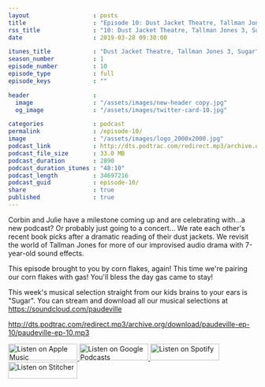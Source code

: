 ```yaml
---
layout                  : posts
title                   : "Episode 10: Dust Jacket Theatre, Tallman Jones 3, Sugar"
rss_title               : "10: Dust Jacket Theatre, Tallman Jones 3, Sugar"
date                    : 2019-03-28 09:30:00

itunes_title			: "Dust Jacket Theatre, Tallman Jones 3, Sugar"
season_number			: 1
episode_number			: 10
episode_type			: full
episode_keys			: ""

header                  : 
  image                 : "/assets/images/new-header copy.jpg"
  og_image              : "/assets/images/twitter-card-10.jpg"

categories              : podcast
permalink               : /episode-10/
image                   : "/assets/images/logo_2000x2000.jpg"
podcast_link            : http://dts.podtrac.com/redirect.mp3/archive.org/download/paudeville-ep-10/paudeville-ep-10.mp3
podcast_file_size       : 33.0 MB
podcast_duration        : 2890
podcast_duration_itunes : "48:10"
podcast_length          : 34697216
podcast_guid            : episode-10/
share                   : true
published               : true 
---
```

Corbin and Julie have a milestone coming up and are celebrating with...a new podcast? Or probably just going to a concert...
We rate each other's recent book picks after a dramatic reading of their dust jackets.
We revisit the world of Tallman Jones for more of our improvised audio drama with 7-year-old sound effects.

This episode brought to you by corn flakes, again! This time we're pairing our corn flakes with gas! You'll bless the day gas came to stay!

This week's musical selection straight from our kids brains to your ears is "Sugar". You can stream and download all our musical selections at <a href="https://soundcloud.com/paudeville">https://soundcloud.com/paudeville</a>

http://dts.podtrac.com/redirect.mp3/archive.org/download/paudeville-ep-10/paudeville-ep-10.mp3

<a href="https://itunes.apple.com/us/podcast/paudeville/id1450915591">
	<img src='{{ site.url }}{{ site.baseurl }}/assets/images/US_UK_Apple_Podcasts_Listen_Badge_RGB_140x34.png' width='140px' height='34' alt='Listen on Apple Music'/>
</a>
<a href="https://podcasts.google.com/feed/aHR0cHM6Ly9wYXVkZXZpbGxlLmNvbS9wb2RjYXN0LWZlZWQueG1s">
	<img src='{{ site.url }}{{ site.baseurl }}/assets/images/google_podcasts_badge_140x34.png' width='140px' height='34' alt='Listen on Google Podcasts'/>
</a>
<a href="https://open.spotify.com/show/4q5RNUUtU4XFqsymP7dcTw">
	<img src='{{ site.url }}{{ site.baseurl }}/assets/images/Spotify_Listen_Badge_RGB_140x34.png' width='140px' height='34' alt='Listen on Spotify'/>
</a>
<a href="https://www.stitcher.com/s?fid=363388&refid=stpr">
	<img src='{{ site.url }}{{ site.baseurl }}/assets/images/Stitcher_Listen_Badge_Color_Dark_BG_140x34.png' width='140px' height='34' alt='Listen on Stitcher'/>
</a>
